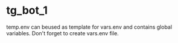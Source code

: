 # tg_bot_1
temp.env can beused as template for vars.env and contains global variables.
Don't forget to create vars.env file.
